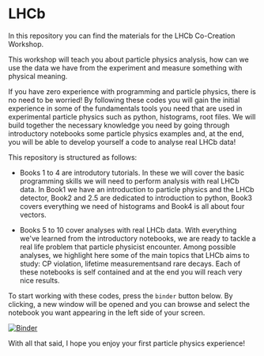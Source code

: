 # LHCb 

In this repository you can find the materials for the LHCb Co-Creation Workshop.

This workshop will teach you about particle physics analysis, how can we use the data we have from the experiment and measure something with physical meaning.

If you have zero experience with programming and particle physics, there is no need to be worried! By following these codes you will gain the initial experience in some of the fundamentals tools you need that are used in experimental particle physics such as python, histograms, root files. We will build together the necessary knowledge you need by going through introductory notebooks some particle physics examples and, at the end, you will be able to develop yourself a code to analyse real LHCb data!


This repository is structured as follows:

* Books 1 to 4 are introdutory tutorials. In these we will cover the basic programming skills we will need to perform analysis with real LHCb data. In Book1 we have an introduction to particle physics and the LHCb detector, Book2 and 2.5 are dedicated to introduction to python, Book3 covers everything we need of histograms and Book4 is all about four vectors.

* Books 5 to 10 cover analyses with real LHCb data. With everything we've learned from the introductory notebooks, we are ready to tackle a real life problem that particle physicist encounter. Among possible analyses, we highlight here some of the main topics that LHCb aims to study: CP violation, lifetime measurementsand rare decays. Each of these notebooks is self contained and at the end you will reach very nice results.


To start working with these codes, press the `binder` button below. By clicking, a new window will be opened and you can browse and select the notebook you want appearing in the left side of your screen.

[![Binder](https://mybinder.org/badge_logo.svg)](https://mybinder.org/v2/gh/abrantesfg/LHCb_tutorials/main)

With all that said, I hope you enjoy your first particle physics experience!
